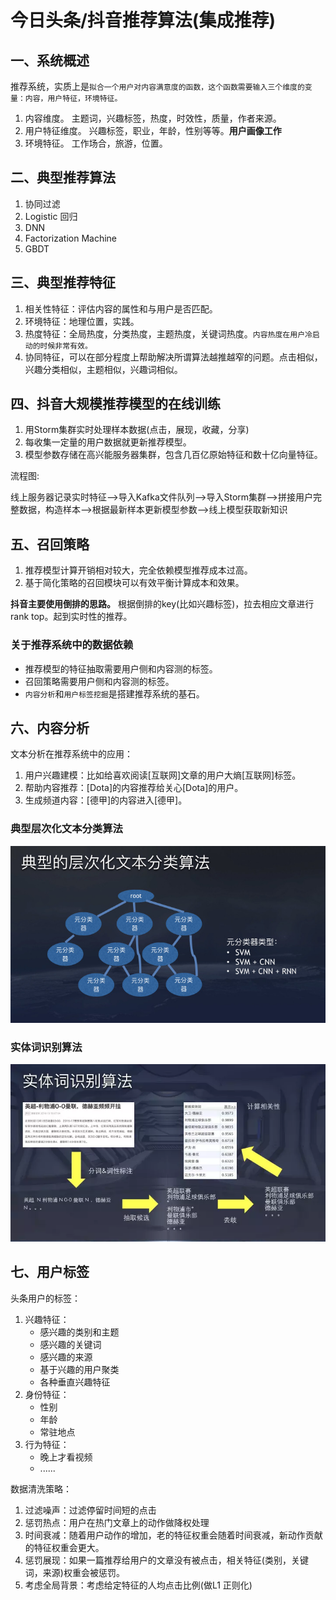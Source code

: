 # 今日头条/抖音推荐算法(集成推荐)
## 一、系统概述
推荐系统，实质上是``拟合一个用户对内容满意度的函数，这个函数需要输入三个维度的变量：内容，用户特征，环境特征。``
1. 内容维度。
   主题词，兴趣标签，热度，时效性，质量，作者来源。
2. 用户特征维度。
   兴趣标签，职业，年龄，性别等等。**用户画像工作**
3. 环境特征。
   工作场合，旅游，位置。 

## 二、典型推荐算法
1. 协同过滤
2. Logistic 回归
3. DNN
4. Factorization Machine
5. GBDT

## 三、典型推荐特征
1. 相关性特征：评估内容的属性和与用户是否匹配。
2. 环境特征：地理位置，实践。
3. 热度特征：全局热度，分类热度，主题热度，关键词热度。``内容热度在用户冷启动的时候非常有效。``
4. 协同特征，可以在部分程度上帮助解决所谓算法越推越窄的问题。点击相似，兴趣分类相似，主题相似，兴趣词相似。

## 四、抖音大规模推荐模型的在线训练
1. 用Storm集群实时处理样本数据(点击，展现，收藏，分享)
2. 每收集一定量的用户数据就更新推荐模型。
3. 模型参数存储在高兴能服务器集群，包含几百亿原始特征和数十亿向量特征。

流程图:

线上服务器记录实时特征-->导入Kafka文件队列-->导入Storm集群-->拼接用户完整数据，构造样本-->根据最新样本更新模型参数-->线上模型获取新知识

## 五、召回策略
1. 推荐模型计算开销相对较大，完全依赖模型推荐成本过高。
2. 基于简化策略的召回模块可以有效平衡计算成本和效果。

**抖音主要使用倒排的思路。**
根据倒排的key(比如兴趣标签)，拉去相应文章进行rank top。起到实时性的推荐。

### 关于推荐系统中的数据依赖
* 推荐模型的特征抽取需要用户侧和内容测的标签。
* 召回策略需要用户侧和内容测的标签。
* ``内容分析``和``用户标签挖掘``是搭建推荐系统的基石。

## 六、内容分析
文本分析在推荐系统中的应用：
1. 用户兴趣建模：比如给喜欢阅读[互联网]文章的用户大熵[互联网]标签。
2. 帮助内容推荐：[Dota]的内容推荐给关心[Dota]的用户。
3. 生成频道内容：[德甲]的内容进入[德甲]。

### 典型层次化文本分类算法
![层次化文本分类算法](../image/层次化文本分类算法.png)

### 实体词识别算法
![实体词识别算法](../image/实体词识别算法.png)

## 七、用户标签
头条用户的标签：
1. 兴趣特征：
   * 感兴趣的类别和主题
   * 感兴趣的关键词
   * 感兴趣的来源
   * 基于兴趣的用户聚类
   * 各种垂直兴趣特征
2. 身份特征：
   * 性别
   * 年龄
   * 常驻地点
3. 行为特征：
   * 晚上才看视频
   * ......

数据清洗策略：
1. 过滤噪声：过滤停留时间短的点击
2. 惩罚热点：用户在热门文章上的动作做降权处理
3. 时间衰减：随着用户动作的增加，老的特征权重会随着时间衰减，新动作贡献的特征权重会更大。
4. 惩罚展现：如果一篇推荐给用户的文章没有被点击，相关特征(类别，关键词，来源)权重会被惩罚。
5. 考虑全局背景：考虑给定特征的人均点击比例(做L1 正则化)

